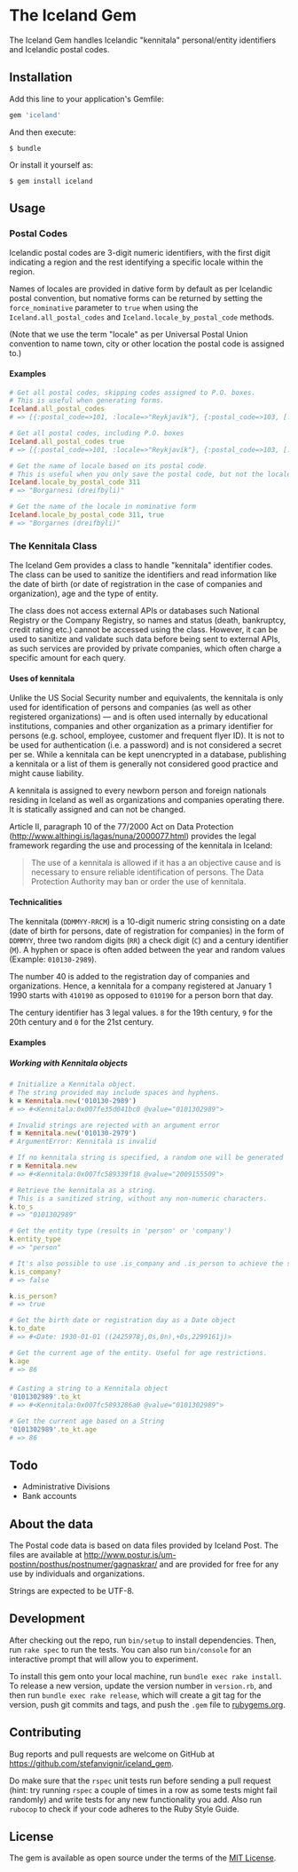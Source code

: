 # The Iceland Gem

The Iceland Gem handles Icelandic "kennitala" personal/entity identifiers and Icelandic postal codes.

## Installation

Add this line to your application's Gemfile:

```ruby
gem 'iceland'
```

And then execute:

    $ bundle

Or install it yourself as:

    $ gem install iceland

## Usage

### Postal Codes

Icelandic postal codes are 3-digit numeric identifiers, with the first digit indicating a region and the rest identifying a specific locale within the region.

Names of locales are provided in dative form by default as per Icelandic postal convention, but nomative forms can be returned by setting the `force_nominative` parameter to `true` when using the `Iceland.all_postal_codes` and `Iceland.locale_by_postal_code` methods.

(Note that we use the term "locale" as per Universal Postal Union convention to name town, city or other location the postal code is assigned to.)

#### Examples

```ruby
# Get all postal codes, skipping codes assigned to P.O. boxes.
# This is useful when generating forms.
Iceland.all_postal_codes
# => [{:postal_code=>101, :locale=>"Reykjavík"}, {:postal_code=>103, [...]

# Get all postal codes, including P.O. boxes
Iceland.all_postal_codes true
# => [{:postal_code=>101, :locale=>"Reykjavík"}, {:postal_code=>103, [...]

# Get the name of locale based on its postal code.
# This is useful when you only save the postal code, but not the locale in a database.
Iceland.locale_by_postal_code 311
# => "Borgarnesi (dreifbýli)"

# Get the name of the locale in nominative form
Iceland.locale_by_postal_code 311, true
# => "Borgarnes (dreifbýli)"
```

### The Kennitala Class

The Iceland Gem provides a class to handle "kennitala" identifier codes. The class can be used to sanitize the identifiers and read information like the date of birth (or date of registration in the case of companies and organization), age and the type of entity.

The class does not access external APIs or databases such National Registry or the Company Registry, so names and status (death, bankruptcy, credit rating etc.) cannot be accessed using the class. However, it can be used to sanitize and validate such data before being sent to external APIs, as such services are provided by private companies, which often charge a specific amount for each query.

#### Uses of kennitala

Unlike the US Social Security number and equivalents, the kennitala is only used for identification of persons and companies (as well as other registered organizations) — and is often used internally by educational institutions, companies and other organization as a primary identifier for persons (e.g. school, employee, customer and frequent flyer ID). It is not to be used for authentication (i.e. a password) and is not considered a secret per se. While a kennitala can be kept unencrypted in a database, publishing a kennitala or a list of them is generally not considered good practice and might cause liability.

A kennitala is assigned to every newborn person and foreign nationals residing in Iceland as well as organizations and companies operating there. It is statically assigned and can not be changed.

Article II, paragraph 10 of the 77/2000 Act on Data Protection (http://www.althingi.is/lagas/nuna/2000077.html) provides the legal framework regarding the use and processing of the kennitala in Iceland:

> The use of a kennitala is allowed if it has a an objective cause and is necessary to ensure reliable identification of persons. The Data Protection Authority may ban or order the use of kennitala.

#### Technicalities

The kennitala (`DDMMYY-RRCM`) is a 10-digit numeric string consisting on a date (date of birth for persons, date of registration for companies) in the form of `DDMMYY`, three two random digits (`RR`) a check digit (`C`) and a century identifier (`M`). A hyphen or space is often added between the year and random values (Example: `010130-2989`).

The number 40 is added to the registration day of companies and organizations. Hence, a kennitala for a company registered at January 1 1990 starts with `410190` as opposed to `010190` for a person born that day.

The century identifier has 3 legal values. `8` for the 19th century, `9` for the 20th century and `0` for the 21st century.

#### Examples

##### Working with Kennitala objects

```ruby
# Initialize a Kennitala object.
# The string provided may include spaces and hyphens.
k = Kennitala.new('010130-2989')
# => #<Kennitala:0x007fe35d041bc0 @value="0101302989">

# Invalid strings are rejected with an argument error
f = Kennitala.new('010130-2979')
# ArgumentError: Kennitala is invalid

# If no kennitala string is specified, a random one will be generated
r = Kennitala.new
# => #<Kennitala:0x007fc589339f18 @value="2009155509">

# Retrieve the kennitala as a string.
# This is a sanitized string, without any non-numeric characters.
k.to_s
# => "0101302989"

# Get the entity type (results in 'person' or 'company')
k.entity_type
# => "person"

# It's also possible to use .is_company and .is_person to achieve the same thing
k.is_company?
# => false

k.is_person?
# => true

# Get the birth date or registration day as a Date object
k.to_date
# => #<Date: 1930-01-01 ((2425978j,0s,0n),+0s,2299161j)>

# Get the current age of the entity. Useful for age restrictions.
k.age
# => 86
```

####

```ruby
# Casting a string to a Kennitala object
'0101302989'.to_kt
# => #<Kennitala:0x007fc5893286a0 @value="0101302989">

# Get the current age based on a String
'0101302989'.to_kt.age
# => 86
```

## Todo

* Administrative Divisions
* Bank accounts

## About the data

The Postal code data is based on data files provided by Iceland Post. The files are available at http://www.postur.is/um-postinn/posthus/postnumer/gagnaskrar/ and are provided for free for any use by individuals and organizations.

Strings are expected to be UTF-8.

## Development

After checking out the repo, run `bin/setup` to install dependencies. Then, run `rake spec` to run the tests. You can also run `bin/console` for an interactive prompt that will allow you to experiment.

To install this gem onto your local machine, run `bundle exec rake install`. To release a new version, update the version number in `version.rb`, and then run `bundle exec rake release`, which will create a git tag for the version, push git commits and tags, and push the `.gem` file to [rubygems.org](https://rubygems.org).

## Contributing

Bug reports and pull requests are welcome on GitHub at https://github.com/stefanvignir/iceland_gem.

Do make sure that the `rspec` unit tests run before sending a pull request (hint: try running `rspec` a couple of times in a row as some tests might fail randomly) and write tests for any new functionality you add. Also run `rubocop` to check if your code adheres to the Ruby Style Guide.

## License

The gem is available as open source under the terms of the [MIT License](http://opensource.org/licenses/MIT).
